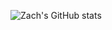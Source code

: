 ![Zach's GitHub stats](https://github-readme-stats.vercel.app/api?username=zachstence&count_private=true&show_icons=true&theme=dark)
